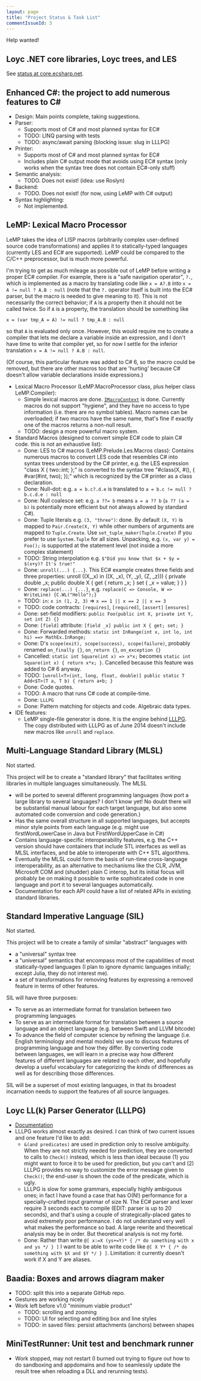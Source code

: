 ```yaml
---
layout: page
title: "Project Status & Task List"
commentIssueId: 3
---
```

Help wanted!

## Loyc .NET core libraries, Loyc trees, and LES

See [status at core.ecsharp.net](http://core.ecsharp.net/project-status.html).

## Enhanced C#: the project to add numerous features to C#  

- Design: Main points complete, taking suggestions.
- Parser:
    - Supports most of C# and most planned syntax for EC#
    - TODO: LINQ parsing with tests
    - TODO: async/await parsing (blocking issue: slug in LLLPG)
- Printer:
    - Supports most of C# and most planned syntax for EC#
    - Includes plain C# output mode that avoids using EC# syntax (only works when the syntax tree does not contain EC#-only stuff)
- Semantic analysis:
    - TODO. Does not exist! (idea: use Roslyn)
- Backend:
    - TODO. Does not exist! (for now, using LeMP with C# output)
- Syntax highlighting:
    - Not implemented.

## LeMP: Lexical Macro Processor

LeMP takes the idea of LISP macros (arbitrarily complex user-defined source code transformations) and applies it to statically-typed languages (currently LES and EC# are supported). LeMP could be compared to the C/C++ preprocessor, but is much more powerful.

I'm trying to get as much mileage as possible out of LeMP before writing a proper EC# compiler. For example, there is a "safe navigation operator", `?.`, which is implemented as a macro by translating code like `x = A?.B` into `x = A != null ? A.B : null` (note that the `?.` operator itself is built into the EC# parser, but the macro is needed to give meaning to it). This is not necessarily the correct behavior; if `A` is a property then it should not be called twice. So if `A` is a property, the translation should be something like

    x = (var tmp_A = A) != null ? tmp_A.B : null

so that `A` is evaluated only once. However, this would require me to create a compiler that lets me declare a variable inside an expression, and I don't have time to write that compiler yet, so for now I settle for the inferior translation `x = A != null ? A.B : null`.

(Of course, this particular feature was added to C# 6, so the macro could be removed, but there are other macros too that are 'hurting' because C# doesn't allow variable declarations inside expressions.)

- Lexical Macro Processor (LeMP.MacroProcessor class, plus helper class LeMP.Compiler):
    - Simple lexical macros are done. [`IMacroContext`](http://ecsharp.net/doc/code/interfaceLeMP_1_1IMacroContext.html) is done. Currently macros do not support "hygiene", and they have no access to type information (i.e. there are no symbol tables). Macro names can be overloaded; if two macros have the same name, that's fine if exactly one of the macros returns a non-null result.
    - TODO: design a more powerful macro system.
- Standard Macros (designed to convert simple EC# code to plain C# code. this is not an exhaustive list):
    - Done: LES to C# macros (LeMP.Prelude.Les.Macros class): Contains numerous macros to convert LES code that resembles C# into syntax trees understood by the C# printer, e.g. the LES expression "class X { two::int; };" is converted to the syntax tree "#class(X, #(), { #var(#int, two); });" which is recognized by the C# printer as a class declaration.
    - Done: Null-dot: e.g. `a = b.c?.d.e` is translated to `a = b.c != null ? b.c.d.e : null`
    - Done: Null coalesce set: e.g. `a ??= b` means `a = a ?? b` (`a ?? (a = b)` is potentially more efficient but not always allowed by standard C#).
    - Done: Tuple literals e.g. `(3, "three")`: done. By default `(X, Y)` is mapped to `Pair.Create(X, Y)` while other numbers of arguments are mapped to `Tuple.Create`. Use `set_tuple_maker(Tuple.Create)` if you prefer to use `System.Tuple` for all sizes. Unpacking, e.g. `(x, var y) = Foo();` is supported at the statement level (not inside a more complex statement)
    - TODO: String interpolation e.g. `$"Did you know that $x + $y = $(x+y)? It's true!"`
    - Done: `unroll(...) {...}`. This EC# example creates three fields and three properties: 
        unroll ((X,_x) in ((X, _x), (Y, _y), (Z, _z))) {
            private double _x;
            public double X { 
                get { return _x; }
                set { _x = value; }
            }
        }
    - Done: `replace(...) {...}`, e.g. `replace(C => Console, W => WriteLine) {C.WL("Hello");}`
    - TODO: `in`: `x in (1, 2, 3)` => `x == 1 || x == 2 || x == 3`
    - TODO: code contracts: `[requires]`, `[required]`, `[assert]` `[ensures]`
    - Done: set-field modifiers: `public Foo(public int X, private int Y, set int Z) {}`
    - Done: `[field]` attribute: `[field _x] public int X { get; set; }`
    - Done: Forwarded methods: `static int InRange(int x, int lo, int hi) ==> MathEx.InRange;`
    - Done: D's `scope(exit), scope(success), scope(failure)`, probably renamed `on_finally {}`, `on_return {}`, `on_exception {}`
    - Cancelled: `static int Square(int x) => x*x;` becomes `static int Square(int x) { return x*x; }`. Cancelled because this feature was added to C# 6 anyway.
    - TODO: `[unroll<T>(int, long, float, double)] public static T Add<$T>(T a, T b) { return a+b; }`
    - Done: Code quotes.
    - TODO: A macro that runs C# code at compile-time.
    - Done: `LLLPG`
    - Done: Pattern matching for objects and code. Algebraic data types.
- IDE features:
    - LeMP single-file generator is done. It is the engine behind [LLLPG](http://www.codeproject.com/Articles/664785/A-New-Parser-Generator-for-Csharp). The copy distributed with LLLPG as of June 2014 doesn't include new macros like `unroll` and `replace`.

## Multi-Language Standard Library (MLSL)

Not started.

This project will be to create a "standard library" that facilitates writing libraries in multiple languages simultaneously. The MLSL

- will be ported to several different programming languages (how port a large library to several languages? I don't know yet! No doubt there will be substantial manual labour for each target language, but also some automated code conversion and code generation.)
- Has the same overall structure in all supported languages, but accepts minor style points from each language (e.g. might use firstWordLowerCase in Java but FirstWordUpperCase in C#)
- Contains language-specific interoperability features, e.g. the C++ version should have containers that include STL interfaces as well as MLSL interfaces, and be able to interoperate with C++ STL algorithms.
- Eventually the MLSL could form the basis of run-time cross-language interoperability, as an alternative to mechanisms like the CLR, JVM, Microsoft COM and (shudder) plain C interop, but its initial focus will probably be on making it possible to write sophisticated code in one language and port it to several languages automatically.
- Documentation for each API could have a list of related APIs in existing standard libraries.

## Standard Imperative Language (SIL)

Not started.

This project will be to create a family of similar "abstract" languages with

- a "universal" syntax tree 
- a "universal" semantics that encompass most of the capabilities of most statically-typed languages (I plan to ignore dynamic languages initially; except Julia, they do not interest me).
- a set of transformations for removing features by expressing a removed feature in terms of other features.

SIL will have three purposes:

- To serve as an intermediate format for translation between two programming languages
- To serve as an intermediate format for translation between a source language and an object language (e.g. between Swift and LLVM bitcode)
- To advance the field of computer science by refining the language (i.e. English terminology and mental models) we use to discuss features of programming language and how they differ. By converting code between languages, we will learn in a precise way how different features of different languages are related to each other, and hopefully develop a useful vocabulary for categorizing the _kinds_ of differences as well as for describing those differences.

SIL will be a superset of most existing languages, in that its broadest incarnation needs to support the features of all source languages.

## Loyc LL(k) Parser Generator (LLLPG)

- [Documentation](http://www.codeproject.com/Articles/664785/A-New-Parser-Generator-for-Csharp)
- LLLPG works almost exactly as desired. I can think of two current issues and one feature I'd like to add:
  - `&(and predicates)` are used in prediction only to resolve ambiguity. When they are not strictly needed for prediction, they are converted to calls to `Check()` instead, which is less than ideal because (1) you might want to force it to be used for prediction, but you can't and (2) LLLPG provides no way to customize the error message given to `Check()`; the end-user is shown the code of the predicate, which is ugly.
  - LLLPG is slow for some grammars, especially highly ambiguous ones; in fact I have found a case that has O(N!) performance for a specially-crafted input grammar of size N. The EC# parser and lexer require 3 seconds each to compile (EDIT: parser is up to 20 seconds), and that's using a couple of strategically-placed gates to avoid extremely poor performance. I do not understand very well what makes the performance so bad. A large rewrite and theoretical analysis may be in order. But theoretical analysis is not my forté.
  - Done: Rather than write `@[ x:=X (ys+=Y)* { /* do something with x and ys */ } ]` I want to be able to write code like `@[ X Y* { /* do something with $X and $Y */ } ]`. Limitation: it currently doesn't work if X and Y are aliases.

## Baadia: Boxes and arrows diagram maker

- TODO: split this into a separate GitHub repo.
- Gestures are working nicely
- Work left before v1.0 "minimum viable product"
  - TODO: scrolling and zooming
  - TODO: UI for selecting and editing box and line styles
  - TODO: in saved files: persist attachments (anchors) between shapes

## MiniTestRunner: Unit test and benchmark runner

- Work stopped, may not restart (I burned out trying to figure out how to do sandboxing and appdomains and how to seamlessly update the result tree when reloading a DLL and rerunning tests).
